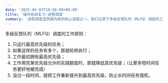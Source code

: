 ```yaml
---
date: '2025-04-03T10:58:00+08:00'
title: '操作系统复习·进程调度'
summary: '进程调度显然是内核的核心话题之一。我们记录下多级反馈队列（MLFQ）调度的工作原则，以便查阅。'
---
```


多级反馈队列（MLFQ）调度的工作原则：
1. 只运行最高优先级的任务；
2. 如果这样的任务有多个，那就轮转执行；
3. 工作最初拥有最高优先级；
4. 工作用完某优先级允许的实践额度时，那就降低其优先级；（让更多短时间任务更好地被完成）
5. 没过一段时间，就把工作重新提升到最高优先级，防止长时间任务饿死。